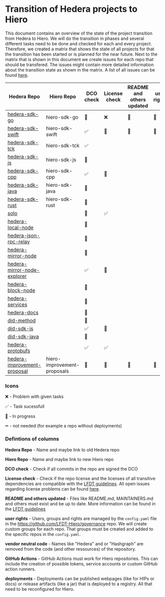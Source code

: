 # Transition of Hedera projects to Hiero

This document contains an overview of the state of the project transition from Hedera to Hiero.
We will do the transition in phases and several different tasks need to be done and checked for each and every project.
Therefore, we created a matrix that shows the state of all projects for that the transition has been started or is planned for the near future.
Next to the matrix that is shown in this document we create issues for each repo that should be transfered.
The issues might contain more detailed information about the transition state as shown in the matrix.
A list of all issues can be found [here](https://github.com/LFDT-Hiero/tsc/issues/5).

| Hedera Repo                                                                             | Hiero Repo                  | DCO check          | License check  | README and others updated | user rights    | vendor neutral code | GitHub Actions     | deployments        |
| --------------------------------------------------------------------------------------- | --------------------------- | ------------------ | -------------- | ------------------------- | -------------- | ------------------- | ------------------ | ------------------ |
| [hedera-sdk-go](https://github.com/hashgraph/hedera-sdk-go)                             | hiero-sdk-go                | :construction:     | :x: | :construction:            | :construction: |                     | :construction:     | :heavy_minus_sign: |
| [hedera-sdk-swift](https://github.com/hashgraph/hedera-sdk-swift)                       | hiero-sdk-swift             | :white_check_mark: | :construction: | :construction:            | :construction: |                     | :construction:     | :heavy_minus_sign: |
| [hedera-sdk-tck](https://github.com/hashgraph/hedera-sdk-tck)                           | hiero-sdk-tck               | :white_check_mark: |                |                           |                |                     |                    |                    |
| [hedera-sdk-js](https://github.com/hashgraph/hedera-sdk-js)                             | hiero-sdk-js                | :construction:     |                |                           |                |                     |                    |                    |
| [hedera-sdk-cpp](https://github.com/hashgraph/hedera-sdk-cpp)                           | hiero-sdk-cpp               | :white_check_mark: | :construction: |                           |                |                     |                    |                    |
| [hedera-sdk-java](https://github.com/hashgraph/hedera-sdk-java)                         | hiero-sdk-java              | :construction:     |                |                           |                |                     |                    |                    |
| [hedera-sdk-rust](https://github.com/hashgraph/hedera-sdk-rust)                         | hiero-sdk-rust              | :construction:     |                |                           |                |                     |                    |                    |
| [solo](https://github.com/hashgraph/solo)                                               |                             | :construction: |      :white_check_mark: |                           |                |                     |                    |                    |
| [hedera-local-node](https://github.com/hashgraph/hedera-local-node)                     |                             | :construction:     |                |                           |                |                     |                    |                    |
| [hedera-json-rpc-relay](https://github.com/hashgraph/hedera-json-rpc-relay)             |                             | :construction:     |                |                           |                |                     |                    |                    |
| [hedera-mirror-node](https://github.com/hashgraph/hedera-mirror-node)                   |                             | :construction:     |                |                           |                |                     |                    |                    |
| [hedera-mirror-node-explorer](https://github.com/hashgraph/hedera-mirror-node-explorer) |                             | :white_check_mark: |      :construction: |                           |                |                     |                    |                    |
| [hedera-block-node](https://github.com/hashgraph/hedera-block-node)                     |                             | :construction:     |                |                           |                |                     |                    |                    |
| [hedera-services](https://github.com/hashgraph/hedera-services)                         |                             | :construction:     |                |                           |                |                     |                    |                    |
| [hedera-docs](https://github.com/hashgraph/hedera-docs)                                 |                             | :construction:     |                |                           |                |                     |                    |                    |
| [did-method](https://github.com/hashgraph/did-method)                                   |                             | :construction:     |                |                           |                |                     |                    |                    |
| [did-sdk-js](https://github.com/hashgraph/did-sdk-js)                                   |                             | :white_check_mark: |      :construction: |                           |                |                     |                    |                    |
| [did-sdk-java](https://github.com/hashgraph/did-sdk-java)                               |                             | :construction:     |                |                           |                |                     |                    |                    |
| [hedera-protobufs](https://github.com/hashgraph/hedera-protobufs)                       |                             | :white_check_mark: | :white_check_mark: |                           |     |                     |                    |                    |
| [hedera-improvement-proposal](https://github.com/hashgraph/hedera-improvement-proposal) | hiero-improvement-proposals | :construction:     | :construction: | :construction:            | :construction: |                     | :construction:     | :heavy_minus_sign: |

### Icons

:x: - Problem with given tasks

:white_check_mark: - Task sucessfull 

:construction: - In progress

:heavy_minus_sign: - not needed (for example a repo without deployments)

### Defintions of columns

**Hedera Repo** - Name and maybe link to old Hedera repo

**Hiero Repo** - Name and maybe link to new Hiero repo

**DCO check** - Check if all commits in the repo are signed the DCO

**License check** - Check if the repo license and the licenses of all transitive dependencies are compatible with the [LFDT guidelines](https://lf-decentralized-trust.github.io/governance/governing-documents/allowed-third-party-licenses.html). All open issues regarding license problems can be found [here](https://github.com/LFDT-Hiero/tsc/labels/license%20issue).

**README and others updated** - Files like README.md, MAINTAINERS.md and others must exist and be up to date. More information can be found in the [LFDT guidelines](https://lf-decentralized-trust.github.io/governance/governing-documents/repository-structure.html)

**user rights** - Users, groups and rights are managed by the `config.yaml` file in the https://github.com/LFDT-Hiero/governance repo. We will create custom groups for each repo. That groups must be created and added to the specific repos in the `config.yaml`.

**vendor neutral code** - Names like "Hedera" and or "Hashgraph" are removed from the code (and other ressources) of the repository.

**GitHub Actions** - GitHub Actions must work for Hiero repositories. This can include the creation of possible tokens, service accounts or custom GitHub action runners.

**deployments** - Deployments can be published webpages (like for HIPs or docs) or release artifacts (like a jar) that is deployed to a registry. All that need to be reconfigured for Hiero.

